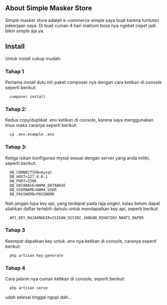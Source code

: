 ## About Simple Masker Store

Simple masker store adalah e-commerce simple saya buat karena tuntutan pekerjaan saya. Di buat cuman 4 hari maklum boss nya ngebet cepet jadi bikin simple aja ya.

## Install

Untuk install cukup mudah:

### Tahap 1
Pertama install dulu nih paket composer nya dengan cara ketikan di console seperti berikut:
```
  composer install
```

### Tahap 2:
Kedua copy/duplikat .env ketikan di console, karena saya menggunakan linux maka caranya seperti berikut:
```
  cp .env.example .env
```

### Tahap 3:
Ketiga isikan konfigurasi mysql sesuai dengan server yang anda miliki, seperti berikut:
```
  DB_CONNECTION=mysql
  DB_HOST=127.0.0.1
  DB_PORT=3306
  DB_DATABASE=NAMA_DATABASE
  DB_USERNAME=NAMA_USER
  DB_PASSWORD=PASSWORD
```
Nah jangan lupa key api, yang terdapat pada raja ongkir, kalau belum dapat silahkan daftar terlebih dahulu untuk mendapatkan key api, seperti berikut:
```
  API_KEY_RAJAONGKIR=ISIKAN_DISINI_JANGAN_DIHATIKU_NANTI_BAPER
```

### Tahap 3
Keempat dapatkan key untuk .env nya ketikan di console, caranya seperti berikut:
```
  php artisan key:generate
```

### Tahap 4
Cara jalanin nya cuman ketikan di console, seperti berikut:
```
  php artisan serve
```

udah selesai tinggal ngopi dah...